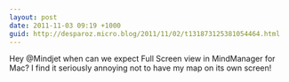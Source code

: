 ```yaml
---
layout: post
date: 2011-11-03 09:19 +1000
guid: http://desparoz.micro.blog/2011/11/02/t131873125381054464.html
---
```

Hey @Mindjet when can we expect Full Screen view in MindManager for Mac? I find it seriously annoying not to have  my map on its own screen!
